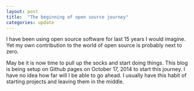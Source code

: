 ```yaml
---
layout: post
title:  "The beginning of open source journey"
categories: update
---
```




I have been using open source software for last 15 years I would imagine.
Yet my own contribution to the world of open source is probably next to
zero. 

May be it is now time to pull up the socks and start doing things. 
This blog is being setup on Github pages on October 17, 2014 
to start this journey. I have no idea how far will I be able to
go ahead. I usually have this habit of starting projects and
leaving them in the middle. 


